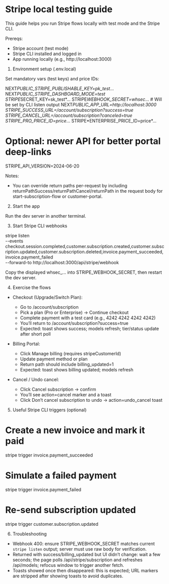 # Stripe local testing guide

This guide helps you run Stripe flows locally with test mode and the Stripe CLI.

Prereqs:

- Stripe account (test mode)
- Stripe CLI installed and logged in
- App running locally (e.g., http://localhost:3000)

1. Environment setup (.env.local)

Set mandatory vars (test keys) and price IDs:

NEXT*PUBLIC_STRIPE_PUBLISHABLE_KEY=pk_test*...
NEXT*PUBLIC_STRIPE_DASHBOARD_MODE=test
STRIPE*SECRET_KEY=sk_test*...
STRIPE*WEBHOOK_SECRET=whsec*... # Will be set by CLI listen output
NEXT*PUBLIC_APP_URL=http://localhost:3000
STRIPE_SUCCESS_URL=/account/subscription?success=true
STRIPE_CANCEL_URL=/account/subscription?canceled=true
STRIPE_PRO_PRICE_ID=price*...
STRIPE*ENTERPRISE_PRICE_ID=price\*...

# Optional: newer API for better portal deep-links

STRIPE_API_VERSION=2024-06-20

Notes:

- You can override return paths per-request by including returnPathSuccess/returnPathCancel/returnPath in the request body for start-subscription-flow or customer-portal.

2. Start the app

Run the dev server in another terminal.

3. Start Stripe CLI webhooks

stripe listen \
 --events checkout.session.completed,customer.subscription.created,customer.subscription.updated,customer.subscription.deleted,invoice.payment_succeeded,invoice.payment_failed \
 --forward-to http://localhost:3000/api/stripe/webhook

Copy the displayed whsec\_... into STRIPE_WEBHOOK_SECRET, then restart the dev server.

4. Exercise the flows

- Checkout (Upgrade/Switch Plan):

  - Go to /account/subscription
  - Pick a plan (Pro or Enterprise) → Continue checkout
  - Complete payment with a test card (e.g., 4242 4242 4242 4242)
  - You’ll return to /account/subscription?success=true
  - Expected: toast shows success; models refresh; tier/status update after short poll

- Billing Portal:

  - Click Manage billing (requires stripeCustomerId)
  - Update payment method or plan
  - Return path should include billing_updated=1
  - Expected: toast shows billing updated; models refresh

- Cancel / Undo cancel:
  - Click Cancel subscription → confirm
  - You’ll see action=cancel marker and a toast
  - Click Don’t cancel subscription to undo → action=undo_cancel toast

5. Useful Stripe CLI triggers (optional)

# Create a new invoice and mark it paid

stripe trigger invoice.payment_succeeded

# Simulate a failed payment

stripe trigger invoice.payment_failed

# Re-send subscription updated

stripe trigger customer.subscription.updated

6. Troubleshooting

- Webhook 400: ensure STRIPE_WEBHOOK_SECRET matches current `stripe listen` output; server must use raw body for verification.
- Returned with success/billing_updated but UI didn’t change: wait a few seconds; the page polls /api/stripe/subscription and refreshes /api/models; refocus window to trigger another fetch.
- Toasts showed once then disappeared: this is expected; URL markers are stripped after showing toasts to avoid duplicates.
